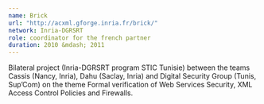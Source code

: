 ```yaml
---
name: Brick 
url: "http://acxml.gforge.inria.fr/brick/"
network: Inria-DGRSRT
role: coordinator for the french partner 
duration: 2010 &mdash; 2011
---
```


Bilateral project (Inria-DGRSRT program STIC Tunisie) between the teams Cassis (Nancy, Inria), Dahu (Saclay, Inria) and Digital Security Group (Tunis, Sup’Com) on the theme Formal verification of Web Services Security, XML Access Control Policies and Firewalls.